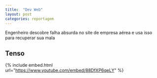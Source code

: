 ```yaml
---
title:  "Dev Web"
layout: post
categories: reportagem 
---
```


Engenheiro descobre falha absurda no site de empresa aérea e usa isso para recuperar sua mala 


## Tenso 

{% include embed.html url="https://www.youtube.com/embed/88DfXP6qeLY" %}


